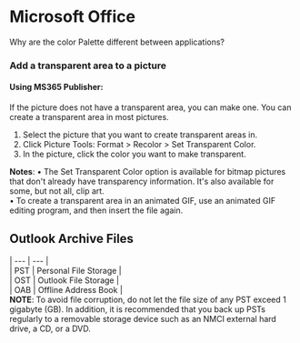 # Microsoft Office

Why are the color Palette different between applications?

### Add a transparent area to a picture

#### Using MS365 Publisher:
If the picture does not have a transparent area, you can make one. You can create a transparent area in most pictures.  
1.	Select the picture that you want to create transparent areas in.  
2.	Click Picture Tools: Format > Recolor > Set Transparent Color.  
3.	In the picture, click the color you want to make transparent.  

**Notes**: 
•	The Set Transparent Color option is available for bitmap pictures that don't already have transparency information. It's also available for some, but not all, clip art.  
•	To create a transparent area in an animated GIF, use an animated GIF editing program, and then insert the file again.  

## Outlook Archive Files

| --- | --- |  
| PST | Personal File Storage |  
| OST | Outlook File Storage |  
| OAB | Offline Address Book |  
**NOTE**: To avoid file corruption, do not let the file size of any PST exceed 1 gigabyte (GB). In addition, it is recommended that you back up PSTs regularly to a removable storage device such as an NMCI external hard drive, a CD, or a DVD.

